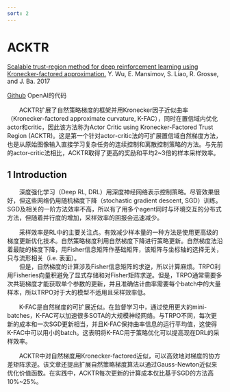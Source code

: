 ```yaml
---
sort: 2
---
```


# ACKTR

[Scalable trust-region method for deep reinforcement learning using Kronecker-factored approximation.](https://proceedings.neurips.cc/paper/2017/file/361440528766bbaaaa1901845cf4152b-Paper.pdf) Y. Wu, E. Mansimov, S. Liao, R. Grosse, and J. Ba. 2017

[Github](https://github.com/openai/baselines) OpenAI的代码

&emsp;&emsp;ACKTR扩展了自然策略梯度的框架并用Kronecker因子近似曲率（Kronecker-factored approximate curvature, K-FAC），同时在置信域内优化actor和critic，因此该方法称为Actor Critic using Kronecker-Factored Trust Region (ACKTR)。这是第一个针对actor-critic法的可扩展置信域自然梯度方法，也是从原始图像输入直接学习复杂任务的连续控制和离散控制策略的方法。与先前的actor-critic法相比，ACKTR取得了更高的奖励和平均2~3倍的样本采样效率。

## 1 Introduction

&emsp;&emsp;深度强化学习（Deep RL, DRL）用深度神经网络表示控制策略。尽管效果很好，但这些网络仍用随机梯度下降（stochastic gradient descent, SGD）训练。SGD及相关的一阶方法效率不高，所以有了用多个agent同时与环境交互的分布式方法，但随着并行度的增加，采样效率的回报会迅速减少。

&emsp;&emsp;采样效率是RL中的主要关注点。有效减少样本量的一种方法是使用更高级的梯度更新优化技术。自然策略梯度利用自然梯度下降进行策略更新。自然梯度法沿着最陡的梯度下降，用Fisher信息矩阵作基础矩阵，该矩阵与坐标轴的选择无关，只与流形相关（i.e. 表面）。  
&emsp;&emsp;但是，自然梯度的计算涉及Fisher信息矩阵的求逆，所以计算麻烦。TRPO利用Fisheries向量积避免了显式存储和对Fisher矩阵求逆。但是，TRPO通常需要多次共轭梯度才能获取单个参数的更新，并且准确估计曲率需要每个batch中的大量样本，所以TRPO对于大的模型不适用且采样效率低。

&emsp;&emsp;K-FAC是自然梯度的可扩展近似。在监督学习中，通过使用更大的mini-batches，K-FAC可以加速很多SOTA的大规模神经网络。与TRPO不同，每次更新的成本和一次SGD更新相当，并且K-FAC保持曲率信息的运行平均值，这使得K-FAC中可以用小的batch。这表明将K-FAC用于策略优化可以提高现在DRL的采样效率。

&emsp;&emsp;ACKTR中对自然梯度用Kronecker-factored近似，可以高效地对梯度的协方差矩阵求逆。该文章还提出扩展自然策略梯度算法以通过Gauss-Newton近似来优化价值函数。在实践中，ACKTR每次更新的计算成本仅比基于SGD的方法高10%~25%。








<!-- 蓝 -->
<b><font color="#3399ff"></font></b>
<!-- 绿 --><!-- #33cc00 -->
<b><font color="#00B050"></font></b>
<!-- 橙 -->
<b><font color="#FF4500"></font></b>